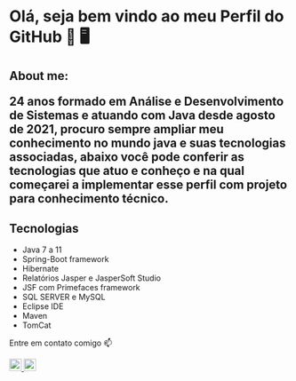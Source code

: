 # Olá, seja bem vindo ao meu Perfil do GitHub 👦 🖥️

## About me: <p>24 anos formado em Análise e Desenvolvimento de Sistemas e atuando com Java desde agosto de 2021, procuro sempre ampliar meu conhecimento no mundo java e suas tecnologias associadas, abaixo você pode conferir as tecnologias que atuo e conheço e na qual começarei a implementar esse perfil com projeto para conhecimento técnico.</p>



## Tecnologias

* Java 7 a 11
* Spring-Boot framework
* Hibernate
* Relatórios Jasper e JasperSoft Studio
* JSF com Primefaces framework
* SQL SERVER e MySQL
* Eclipse IDE
* Maven
* TomCat

<p>Entre em contato comigo 📫</p>
<a href="https://www.linkedin.com/in/gustavo-laureano/"><img width="22px" src="https://icons.iconarchive.com/icons/martz90/circle/512/linkedin-icon.png">
<a href="mailto:gustavolaureano3510@gmail.com"><img width="22px" src="https://icons.iconarchive.com/icons/martz90/circle/512/email-icon.png">
  
